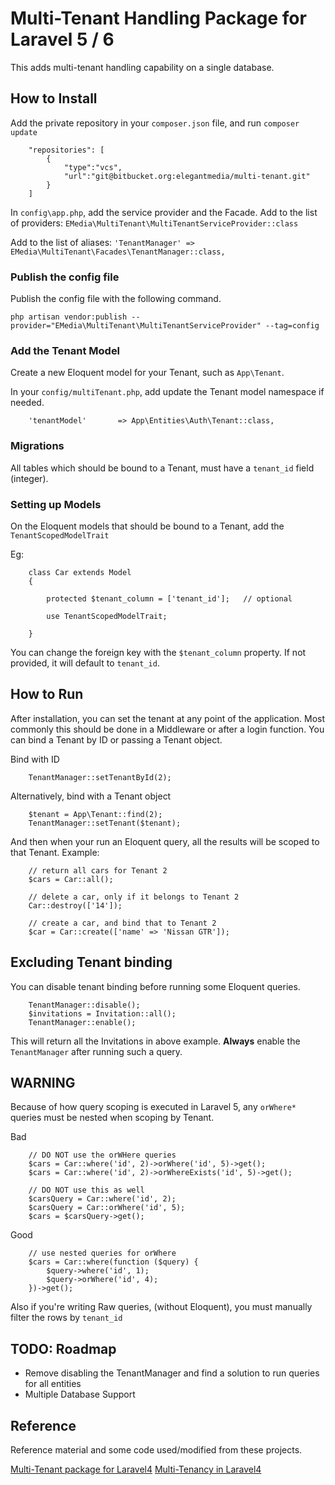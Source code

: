 # Multi-Tenant Handling Package for Laravel 5 / 6

This adds multi-tenant handling capability on a single database.


## How to Install

Add the private repository in your `composer.json` file, and run `composer update`

```
	"repositories": [
        {
            "type":"vcs",
            "url":"git@bitbucket.org:elegantmedia/multi-tenant.git"
        }
    ]
```

In `config\app.php`, add the service provider and the Facade.
Add to the list of providers:
`EMedia\MultiTenant\MultiTenantServiceProvider::class`

Add to the list of aliases:
`'TenantManager' => EMedia\MultiTenant\Facades\TenantManager::class,`

### Publish the config file

Publish the config file with the following command.
```
php artisan vendor:publish --provider="EMedia\MultiTenant\MultiTenantServiceProvider" --tag=config
```

### Add the Tenant Model

Create a new Eloquent model for your Tenant, such as `App\Tenant`.

In your `config/multiTenant.php`, add update the Tenant model namespace if needed.

```
	'tenantModel'		=> App\Entities\Auth\Tenant::class,
```

### Migrations
All tables which should be bound to a Tenant, must have a `tenant_id` field (integer).

### Setting up Models

On the Eloquent models that should be bound to a Tenant, add the `TenantScopedModelTrait`

Eg:

```
	class Car extends Model
    {

        protected $tenant_column = ['tenant_id'];   // optional

        use TenantScopedModelTrait;

    }
```

You can change the foreign key with the `$tenant_column` property. If not provided, it will default to `tenant_id`.


## How to Run

After installation, you can set the tenant at any point of the application. Most commonly this should be done in a Middleware or after a login function. You can bind a Tenant by ID or passing a Tenant object.

Bind with ID
```
	TenantManager::setTenantById(2);
```

Alternatively, bind with a Tenant object
```
	$tenant = App\Tenant::find(2);
	TenantManager::setTenant($tenant);
```

And then when your run an Eloquent query, all the results will be scoped to that Tenant.
Example:
```
	// return all cars for Tenant 2
	$cars = Car::all();

	// delete a car, only if it belongs to Tenant 2
	Car::destroy(['14']);

	// create a car, and bind that to Tenant 2
	$car = Car::create(['name' => 'Nissan GTR']);
```

## Excluding Tenant binding

You can disable tenant binding before running some Eloquent queries.
```
	TenantManager::disable();
	$invitations = Invitation::all();
	TenantManager::enable();
```
This will return all the Invitations in above example. **Always** enable the `TenantManager` after running such a query.


## WARNING
Because of how query scoping is executed in Laravel 5, any `orWhere*` queries must be nested when scoping by Tenant.

Bad
```
	// DO NOT use the orWHere queries
    $cars = Car::where('id', 2)->orWhere('id', 5)->get();
    $cars = Car::where('id', 2)->orWhereExists('id', 5)->get();

    // DO NOT use this as well
    $carsQuery = Car::where('id', 2);
    $carsQuery = Car::orWhere('id', 5);
    $cars = $carsQuery->get();
```

Good
```
    // use nested queries for orWhere
    $cars = Car::where(function ($query) {
        $query->where('id', 1);
        $query->orWhere('id', 4);
    })->get();
```

Also if you're writing Raw queries, (without Eloquent), you must manually filter the rows by `tenant_id`


## TODO: Roadmap

- Remove disabling the TenantManager and find a solution to run queries for all entities
- Multiple Database Support


## Reference
Reference material and some code used/modified from these projects.

[Multi-Tenant package for Laravel4](https://github.com/AuraEQ/laravel-multi-tenant)
[Multi-Tenancy in Laravel4](http://culttt.com/2014/03/31/multi-tenancy-laravel-4/)
